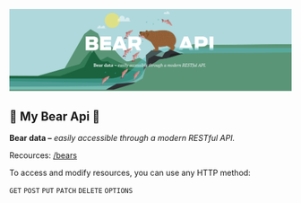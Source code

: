 !['Bear API'](https://github.com/janne-nylund/bear-api/blob/main/public/bear_api.png?raw=true)
## 🐻 My Bear Api 🐻
__Bear data –__ *easily accessible through a modern RESTful API.* 

Recources: [/bears](https://bear-api.herokuapp.com/bears)

To access and modify resources, you can use any HTTP method:

`GET` `POST` `PUT` `PATCH` `DELETE` `OPTIONS`
